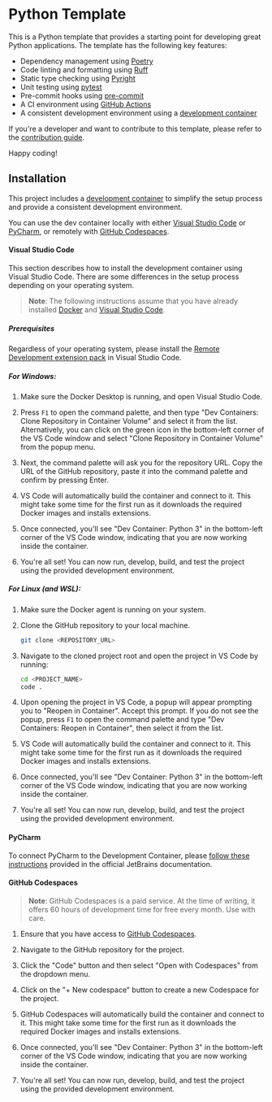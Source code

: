 # Python Template

This is a Python template that provides a starting point for developing great Python applications. The template has the following key features:

- Dependency management using [Poetry](https://python-poetry.org/)
- Code linting and formatting using [Ruff](https://github.com/astral-sh/ruff)
- Static type checking using [Pyright](https://github.com/microsoft/pyright)
- Unit testing using [pytest](https://docs.pytest.org)
- Pre-commit hooks using [pre-commit](https://pre-commit.com/)
- A CI environment using [GitHub Actions](https://docs.github.com/en/actions)
- A consistent development environment using a [development container](https://containers.dev)

If you're a developer and want to contribute to this template, please refer to the [contribution guide](./CONTRIBUTING.md).

Happy coding!

## Installation

This project includes a [development container](https://containers.dev/) to simplify the setup process and provide a consistent development environment.

You can use the dev container locally with either [Visual Studio Code](#visual-studio-code) or [PyCharm](#pycharm), or remotely with [GitHub Codespaces](#github-codespaces).

#### Visual Studio Code

This section describes how to install the development container using Visual Studio Code. There are some differences in the setup process depending on your operating system.

> **Note**: The following instructions assume that you have already installed [Docker](https://www.docker.com/) and [Visual Studio Code](https://code.visualstudio.com/).

##### Prerequisites

Regardless of your operating system, please install the [Remote Development extension pack](https://marketplace.visualstudio.com/items?itemName=ms-vscode-remote.vscode-remote-extensionpack) in Visual Studio Code.

##### For Windows:

1. Make sure the Docker Desktop is running, and open Visual Studio Code.

2. Press `F1` to open the command palette, and then type "Dev Containers: Clone Repository in Container Volume" and select it from the list. Alternatively, you can click on the green icon in the bottom-left corner of the VS Code window and select "Clone Repository in Container Volume" from the popup menu.

3. Next, the command palette will ask you for the repository URL. Copy the URL of the GitHub repository, paste it into the command palette and confirm by pressing Enter.

4. VS Code will automatically build the container and connect to it. This might take some time for the first run as it downloads the required Docker images and installs extensions.

5. Once connected, you'll see "Dev Container: Python 3" in the bottom-left corner of the VS Code window, indicating that you are now working inside the container.

6. You're all set! You can now run, develop, build, and test the project using the provided development environment.

##### For Linux (and WSL):

1. Make sure the Docker agent is running on your system.

2. Clone the GitHub repository to your local machine.

    ```bash
    git clone <REPOSITORY_URL>
    ```

3. Navigate to the cloned project root and open the project in VS Code by running:

    ```bash
    cd <PROJECT_NAME>
    code .
    ```

4. Upon opening the project in VS Code, a popup will appear prompting you to "Reopen in Container". Accept this prompt. If you do not see the popup, press `F1` to open the command palette and type "Dev Containers: Reopen in Container", then select it from the list.

5. VS Code will automatically build the container and connect to it. This might take some time for the first run as it downloads the required Docker images and installs extensions.

6. Once connected, you'll see "Dev Container: Python 3" in the bottom-left corner of the VS Code window, indicating that you are now working inside the container.

7. You're all set! You can now run, develop, build, and test the project using the provided development environment.

#### PyCharm

To connect PyCharm to the Development Container, please [follow these instructions](https://www.jetbrains.com/help/pycharm/connect-to-devcontainer.html) provided in the official JetBrains documentation.

#### GitHub Codespaces

> **Note**: GitHub Codespaces is a paid service. At the time of writing, it offers 60 hours of development time for free every month. Use with care.

1. Ensure that you have access to [GitHub Codespaces](https://github.com/features/codespaces).

2. Navigate to the GitHub repository for the project.

3. Click the "Code" button and then select "Open with Codespaces" from the dropdown menu.

4. Click on the "+ New codespace" button to create a new Codespace for the project.

5. GitHub Codespaces will automatically build the container and connect to it. This might take some time for the first run as it downloads the required Docker images and installs extensions.

6. Once connected, you'll see "Dev Container: Python 3" in the bottom-left corner of the VS Code window, indicating that you are now working inside the container.

7. You're all set! You can now run, develop, build, and test the project using the provided development environment.
